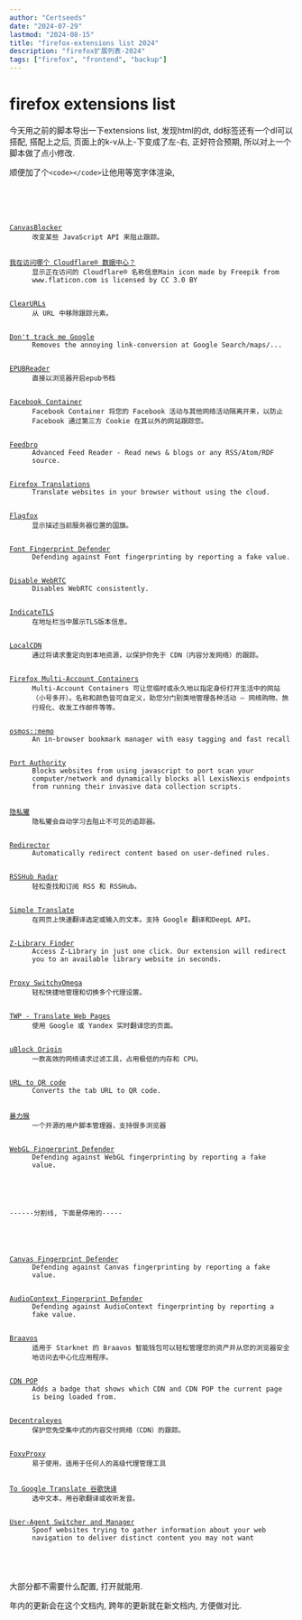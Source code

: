 ```yaml
---
author: "Certseeds"
date: "2024-07-29"
lastmod: "2024-08-15"
title: "firefox-extensions list 2024"
description: "firefox扩展列表-2024"
tags: ["firefox", "frontend", "backup"]
---
```


# firefox extensions list

今天用之前的脚本导出一下extensions list, 发现html的dt, dd标签还有一个dl可以搭配, 搭配上之后, 页面上的k-v从上-下变成了左-右, 正好符合预期, 所以对上一个脚本做了点小修改.

顺便加了个`<code></code>`让他用等宽字体渲染,

<code>
    <dl>
        <dt><a href="https://addons.mozilla.org/en-US/firefox/addon/canvasblocker/">CanvasBlocker</a></dt><dd>改变某些 JavaScript API 来阻止跟踪。</dd>
        <dt><a href="https://addons.mozilla.org/en-US/firefox/addon/cf-pop/">我在访问哪个 Cloudflare® 数据中心？</a></dt><dd>显示正在访问的 Cloudflare® 名称信息Main icon made by Freepik from www.flaticon.com is licensed by CC 3.0 BY</dd>
        <dt><a href="https://addons.mozilla.org/en-US/firefox/addon/clearurls/">ClearURLs</a></dt><dd>从 URL 中移除跟踪元素。</dd>
        <dt><a href="https://addons.mozilla.org/en-US/firefox/addon/dont-track-me-google1/">Don't track me Google</a></dt><dd>Removes the annoying link-conversion at Google Search/maps/...</dd>
        <dt><a href="https://addons.mozilla.org/en-US/firefox/addon/epubreader/">EPUBReader</a></dt><dd>直接以浏览器开启epub书档</dd>
        <dt><a href="https://addons.mozilla.org/en-US/firefox/addon/facebook-container/">Facebook Container</a></dt><dd>Facebook Container 将您的 Facebook 活动与其他网络活动隔离开来，以防止 Facebook 通过第三方 Cookie 在其以外的网站跟踪您。</dd>
        <dt><a href="https://addons.mozilla.org/en-US/firefox/addon/feedbroreader/">Feedbro</a></dt><dd>Advanced Feed Reader - Read news & blogs or any RSS/Atom/RDF source.</dd>
        <dt><a href="https://addons.mozilla.org/en-US/firefox/addon/firefox-translations/">Firefox Translations</a></dt><dd>Translate websites in your browser without using the cloud.</dd>
        <dt><a href="https://addons.mozilla.org/en-US/firefox/addon/flagfox/">Flagfox</a></dt><dd>显示描述当前服务器位置的国旗。</dd>
        <dt><a href="https://addons.mozilla.org/en-US/firefox/addon/font-fingerprint-defender/">Font Fingerprint Defender</a></dt><dd>Defending against Font fingerprinting by reporting a fake value.</dd>
        <dt><a href="https://addons.mozilla.org/en-US/firefox/addon/happy-bonobo-disable-webrtc/">Disable WebRTC</a></dt><dd>Disables WebRTC consistently.</dd>
        <dt><a href="https://addons.mozilla.org/en-US/firefox/addon/indicatetls/">IndicateTLS</a></dt><dd>在地址栏当中展示TLS版本信息。</dd>
        <dt><a href="https://addons.mozilla.org/en-US/firefox/addon/localcdn-fork-of-decentraleyes/">LocalCDN</a></dt><dd>通过将请求重定向到本地资源，以保护你免于 CDN（内容分发网络）的跟踪。</dd>
        <dt><a href="https://addons.mozilla.org/en-US/firefox/addon/multi-account-containers/">Firefox Multi-Account Containers</a></dt><dd>Multi-Account Containers 可让您临时或永久地以指定身份打开生活中的网站（小号多开）。名称和颜色皆可自定义，助您分门别类地管理各种活动 — 网络购物、旅行规化、收发工作邮件等等。</dd>
        <dt><a href="https://addons.mozilla.org/en-US/firefox/addon/osmos-memo/">osmos::memo</a></dt><dd>An in-browser bookmark manager with easy tagging and fast recall</dd>
        <dt><a href="https://addons.mozilla.org/en-US/firefox/addon/port-authority/">Port Authority</a></dt><dd>Blocks websites from using javascript to port scan your computer/network and dynamically blocks all LexisNexis endpoints from running their invasive data collection scripts. </dd>
        <dt><a href="https://addons.mozilla.org/en-US/firefox/addon/privacy-badger17/">隐私獾</a></dt><dd>隐私獾会自动学习去阻止不可见的追踪器。</dd>
        <dt><a href="https://addons.mozilla.org/en-US/firefox/addon/redirector/">Redirector</a></dt><dd>Automatically redirect content based on user-defined rules.</dd>
        <dt><a href="https://addons.mozilla.org/en-US/firefox/addon/rsshub-radar/">RSSHub Radar</a></dt><dd>轻松查找和订阅 RSS 和 RSSHub。</dd>
        <dt><a href="https://addons.mozilla.org/en-US/firefox/addon/simple-translate/">Simple Translate</a></dt><dd>在网页上快速翻译选定或输入的文本。支持 Google 翻译和DeepL API。</dd>
        <dt><a href="https://addons.mozilla.org/en-US/firefox/addon/support%40z-lib.se/">Z-Library Finder</a></dt><dd>Access Z-Library in just one click. Our extension will redirect you to an available library website in seconds.</dd>
        <dt><a href="https://addons.mozilla.org/en-US/firefox/addon/switchyomega/">Proxy SwitchyOmega</a></dt><dd>轻松快捷地管理和切换多个代理设置。</dd>
        <dt><a href="https://addons.mozilla.org/en-US/firefox/addon/traduzir-paginas-web/">TWP - Translate Web Pages</a></dt><dd>使用 Google 或 Yandex 实时翻译您的页面。</dd>
        <dt><a href="https://addons.mozilla.org/en-US/firefox/addon/uBlock0%40raymondhill.net/">uBlock Origin</a></dt><dd>一款高效的网络请求过滤工具，占用极低的内存和 CPU。</dd>
        <dt><a href="https://addons.mozilla.org/en-US/firefox/addon/url-to-qrcode/">URL to QR code</a></dt><dd>Converts the tab URL to QR code.</dd>
        <dt><a href="https://addons.mozilla.org/en-US/firefox/addon/violentmonkey/">暴力猴</a></dt><dd>一个开源的用户脚本管理器，支持很多浏览器</dd>
        <dt><a href="https://addons.mozilla.org/en-US/firefox/addon/webgl-fingerprint-defender/">WebGL Fingerprint Defender</a></dt><dd>Defending against WebGL fingerprinting by reporting a fake value.</dd>
    </dl>
    <div><a>------分割线, 下面是停用的-----</a></div>
    <dl>
        <dt><a href="https://addons.mozilla.org/en-US/firefox/addon/%7B94249bf3-29a3-4bb5-aa30-013883e8f2f4%7D/">Canvas Fingerprint Defender</a></dt><dd>Defending against Canvas fingerprinting by reporting a fake value.</dd>
        <dt><a href="https://addons.mozilla.org/en-US/firefox/addon/%7Bab0ae774-f22f-479b-9b1b-6aff11bf6f5c%7D/">AudioContext Fingerprint Defender</a></dt><dd>Defending against AudioContext fingerprinting by reporting a fake value.</dd>
        <dt><a href="https://addons.mozilla.org/en-US/firefox/addon/braavos-wallet/">Braavos</a></dt><dd>适用于 Starknet 的 Braavos 智能钱包可以轻松管理您的资产并从您的浏览器安全地访问去中心化应用程序。</dd>
        <dt><a href="https://addons.mozilla.org/en-US/firefox/addon/cdn-pop/">CDN POP</a></dt><dd>Adds a badge that shows which CDN and CDN POP the current page is being loaded from.</dd>
        <dt><a href="https://addons.mozilla.org/en-US/firefox/addon/decentraleyes/">Decentraleyes</a></dt><dd>保护您免受集中式的内容交付网络（CDN）的跟踪。</dd>
        <dt><a href="https://addons.mozilla.org/en-US/firefox/addon/foxyproxy-standard/">FoxyProxy</a></dt><dd>易于使用，适用于任何人的高级代理管理工具</dd>
        <dt><a href="https://addons.mozilla.org/en-US/firefox/addon/to-google-translate/">To Google Translate 谷歌快译</a></dt><dd>选中文本，用谷歌翻译或收听发音。</dd>
        <dt><a href="https://addons.mozilla.org/en-US/firefox/addon/user-agent-string-switcher/">User-Agent Switcher and Manager</a></dt><dd>Spoof websites trying to gather information about your web navigation to deliver distinct content you may not want </dd>
    </dl>
</code>

大部分都不需要什么配置, 打开就能用.

年内的更新会在这个文档内, 跨年的更新就在新文档内, 方便做对比.
